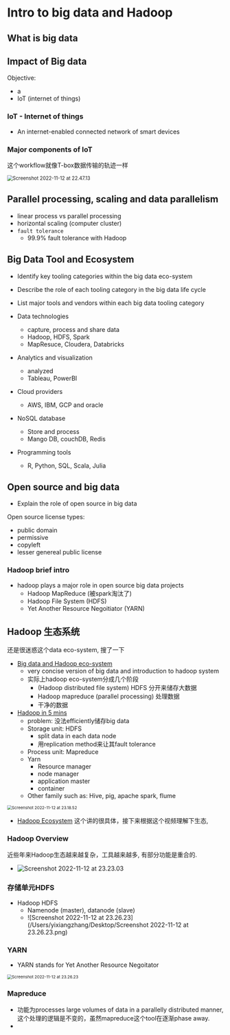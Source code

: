 # Intro to big data and Hadoop



## What is big data





## Impact of Big data

Objective:

- a
- IoT (internet of things)





### IoT - Internet of things

- An internet-enabled connected network of smart devices



### Major components of IoT

这个workflow就像T-box数据传输的轨迹一样

<img src="/Users/yixiangzhang/Documents/DE_course/1_intro_spark_hadoop/img/iot_schematics.png" alt="Screenshot 2022-11-12 at 22.47.13" style="zoom:80%;" />



## Parallel processing, scaling and data parallelism



- linear process vs parallel processing
- horizontal scaling (computer cluster)
- `fault tolerance`
  - 99.9% fault tolerance with Hadoop



## Big Data Tool and Ecosystem

- Identify key tooling categories within the big data eco-system
- Describe the role of each tooling category in the big data life cycle
- List major tools and vendors within each big data tooling category





- Data technologies
  - capture, process and share data
  - Hadoop, HDFS, Spark
  - MapResuce, Cloudera, Databricks

- Analytics and visualization
  - analyzed
  - Tableau, PowerBI
- Cloud providers
  - AWS, IBM, GCP and oracle
- NoSQL database
  - Store and process 
  - Mango DB, couchDB, Redis
- Programming tools
  - R, Python, SQL, Scala, Julia



## Open source and big data

- Explain the role of open source in big data





Open source license types:

- public domain
- permissive
- copyleft
- lesser genereal public license





### Hadoop brief intro

- hadoop plays a major role in open source big data projects
  - Hadoop MapReduce (被spark淘汰了)
  - Hadoop File System (HDFS)
  - Yet Another Resource Negoitiator (YARN)



## Hadoop 生态系统

还是很迷惑这个data eco-system, 搜了一下

- [Big data and Hadoop eco-system](https://www.youtube.com/watch?v=bAyrObl7TYE)
  - very concise version of big data and introduction to hadoop system
  - 实际上hadoop eco-system分成几个阶段
    - (Hadoop distributed file system) HDFS 分开来储存大数据
    - Hadoop mapreduce (parallel processing) 处理数据
    - 干净的数据
- [Hadoop in 5 mins](https://www.youtube.com/watch?v=aReuLtY0YMI)
  - problem: 没法efficiently储存big data
  - Storage unit: HDFS
    - split data in each data node
    - 用replication method来让其fault tolerance
  - Process unit: Mapreduce
  - Yarn
    - Resource manager
    - node manager
    - application master
    - container
  - Other family such as: Hive, pig, apache spark, flume

<img src="/Users/yixiangzhang/Documents/DE_course/1_intro_spark_hadoop/img/mapreduce.png" alt="Screenshot 2022-11-12 at 23.18.52" style="zoom: 67%;" />



- [Hadoop Ecosystem](https://www.youtube.com/watch?v=p0TdBqIt3fg) 这个讲的很具体，接下来根据这个视频理解下生态,



### Hadoop Overview

近些年来Hadoop生态越来越复杂，工具越来越多, 有部分功能是重合的.

- ![Screenshot 2022-11-12 at 23.23.03](/Users/yixiangzhang/Documents/DE_course/1_intro_spark_hadoop/img/hadoop_ecosys.png)



### 存储单元HDFS

- Hadoop HDFS
  - Namenode (master), datanode (slave)
  - ![Screenshot 2022-11-12 at 23.26.23](/Users/yixiangzhang/Desktop/Screenshot 2022-11-12 at 23.26.23.png)





### YARN

- YARN stands for Yet Another Resource Negoitator

<img src="/Users/yixiangzhang/Documents/DE_course/1_intro_spark_hadoop/img/yarn.png" alt="Screenshot 2022-11-12 at 23.26.23" style="zoom:67%;" />





### Mapreduce

- 功能为processes large volumes of data in a parallelly distributed manner, 这个处理的逻辑是不变的，虽然mapreduce这个tool在逐渐phase away.
- 







